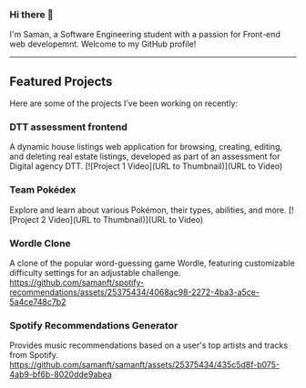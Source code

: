### Hi there 👋

I'm Saman, a Software Engineering student with a passion for Front-end web developemnt. Welcome to my GitHub profile!

---

## Featured Projects
Here are some of the projects I've been working on recently:

### DTT assessment frontend
A dynamic house listings web application for browsing, creating, editing, and deleting real estate listings, developed as part of an assessment for Digital agency DTT.
[![Project 1 Video](URL to Thumbnail)](URL to Video)

### Team Pokédex
Explore and learn about various Pokémon, their types, abilities, and more.
[![Project 2 Video](URL to Thumbnail)](URL to Video)

### Wordle Clone
A clone of the popular word-guessing game Wordle, featuring customizable difficulty settings for an adjustable challenge.
https://github.com/samanft/spotify-recommendations/assets/25375434/4068ac98-2272-4ba3-a5ce-5a4ce748c7b2

### Spotify Recommendations Generator
Provides music recommendations based on a user's top artists and tracks from Spotify.
https://github.com/samanft/samanft/assets/25375434/435c5d8f-b075-4ab9-bf6b-8020dde9abea

